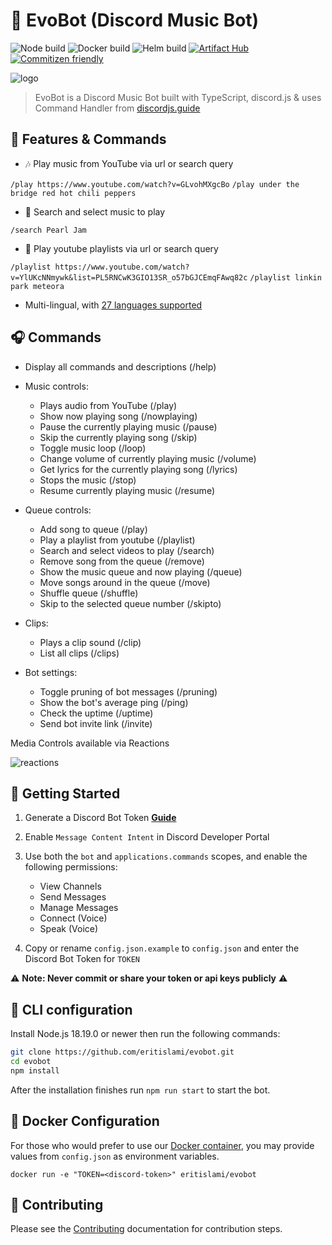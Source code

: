 # 🤖 EvoBot (Discord Music Bot)

![Node build](https://github.com/drewburr-labs/evobot/actions/workflows/node-build.yml/badge.svg) ![Docker build](https://github.com/drewburr-labs/evobot/actions/workflows/docker-build-and-publish.yml/badge.svg) ![Helm build](https://github.com/drewburr-labs/evobot/actions/workflows/helm-publish.yml/badge.svg) [![Artifact Hub](https://img.shields.io/endpoint?url=https://artifacthub.io/badge/repository/evobot)](https://artifacthub.io/packages/search?repo=evobot)
 [![Commitizen friendly](https://img.shields.io/badge/commitizen-friendly-brightgreen.svg)](http://commitizen.github.io/cz-cli/)

![logo](https://repository-images.githubusercontent.com/186841818/8aa95700-7730-11e9-84be-e80f28520325)

> EvoBot is a Discord Music Bot built with TypeScript, discord.js & uses Command Handler from [discordjs.guide](https://discordjs.guide)

## 📝 Features & Commands

- 🎶 Play music from YouTube via url or search query

`/play https://www.youtube.com/watch?v=GLvohMXgcBo`
`/play under the bridge red hot chili peppers`

- 🔎 Search and select music to play

`/search Pearl Jam`

- 📃 Play youtube playlists via url or search query

`/playlist https://www.youtube.com/watch?v=YlUKcNNmywk&list=PL5RNCwK3GIO13SR_o57bGJCEmqFAwq82c`
`/playlist linkin park meteora`

- Multi-lingual, with [27 languages supported](./docs/locales.md)

## 🎧 Commands

- Display all commands and descriptions (/help)

- Music controls:
  - Plays audio from YouTube (/play)
  - Show now playing song (/nowplaying)
  - Pause the currently playing music (/pause)
  - Skip the currently playing song (/skip)
  - Toggle music loop (/loop)
  - Change volume of currently playing music (/volume)
  - Get lyrics for the currently playing song (/lyrics)
  - Stops the music (/stop)
  - Resume currently playing music (/resume)
- Queue controls:
  - Add song to queue (/play)
  - Play a playlist from youtube (/playlist)
  - Search and select videos to play (/search)
  - Remove song from the queue (/remove)
  - Show the music queue and now playing (/queue)
  - Move songs around in the queue (/move)
  - Shuffle queue (/shuffle)
  - Skip to the selected queue number (/skipto)
- Clips:
  - Plays a clip sound (/clip)
  - List all clips (/clips)
- Bot settings:
  - Toggle pruning of bot messages (/pruning)
  - Show the bot's average ping (/ping)
  - Check the uptime (/uptime)
  - Send bot invite link (/invite)

Media Controls available via Reactions

![reactions](https://i.imgur.com/0hdUX1C.png)

## 🚀 Getting Started

1. Generate a Discord Bot Token **[Guide](https://discordjs.guide/preparations/setting-up-a-bot-application.html#creating-your-bot)**

2. Enable `Message Content Intent` in Discord Developer Portal

3. Use both the `bot` and `applications.commands` scopes, and enable the following permissions:

    - View Channels
    - Send Messages
    - Manage Messages
    - Connect (Voice)
    - Speak (Voice)

4. Copy or rename `config.json.example` to `config.json` and enter the Discord Bot Token for `TOKEN`

⚠️ **Note: Never commit or share your token or api keys publicly** ⚠️

## 👾 CLI configuration

Install Node.js 18.19.0 or newer then run the following commands:

```sh
git clone https://github.com/eritislami/evobot.git
cd evobot
npm install
```

After the installation finishes run `npm run start` to start the bot.

## 🐬 Docker Configuration

For those who would prefer to use our [Docker container](https://hub.docker.com/repository/docker/eritislami/evobot), you may provide values from `config.json` as environment variables.

```shell
docker run -e "TOKEN=<discord-token>" eritislami/evobot
```

## 🤝 Contributing

Please see the [Contributing](./CONTRIBUTING.md) documentation for contribution steps.
